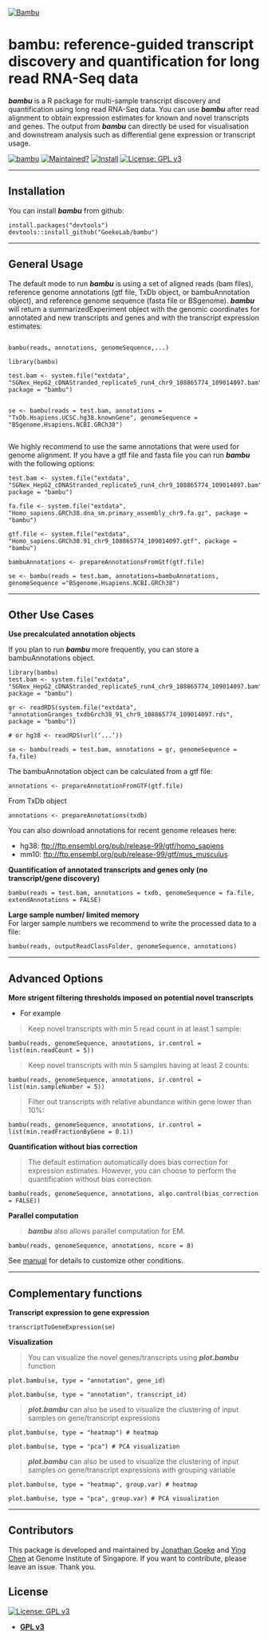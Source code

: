 <a href="https://raw.githubusercontent.com/GoekeLab/bambu/master/figures/transparent-bambu.png?token=AGA7DTCQ2VT5ILG3R6ORKUK6WP424"><img src="https://raw.githubusercontent.com/GoekeLab/bambu/master/figures/transparent-bambu.png?token=AGA7DTCQ2VT5ILG3R6ORKUK6WP424" title="Bambu" alt="Bambu"></a>

# bambu: reference-guided transcript discovery and quantification for long read RNA-Seq data


***bambu*** is a R package for multi-sample transcript discovery and quantification using long read RNA-Seq data. You can use ***bambu*** after read alignment to obtain expression estimates for known and novel transcripts and genes. The output from ***bambu*** can directly be used for visualisation and downstream analysis such as differential gene expression or transcript usage.



[![bambu](https://img.shields.io/badge/bambu-v0.9.0-brightgreen)](https://github.com/GoekeLab/bambu) [![Maintained?](https://img.shields.io/badge/Maintained%3F-Yes-blue)](https://gemnasium.com/badges/badgerbadgerbadger)  [![Install](https://img.shields.io/badge/Install-Github-brightgreen)](https://github.com/badges/badgerbadgerbadger/issues) 
[![License: GPL v3](https://img.shields.io/badge/License-GPLv3-blue.svg)](https://www.gnu.org/licenses/gpl-3.0)

---


## Installation

You can install ***bambu*** from github:

```rscript
install.packages("devtools")
devtools::install_github("GoekeLab/bambu")
```
---

## General Usage 

The default mode to run ***bambu*** is using a set of aligned reads (bam files), reference genome annotations (gtf file, TxDb object, or bambuAnnotation object), and reference genome sequence (fasta file or BSgenome). ***bambu*** will return a summarizedExperiment object with the genomic coordinates for annotated and new transcripts and genes and with the transcript expression estimates: 
 ```rscript
 
bambu(reads, annotations, genomeSequence,...)

library(bambu)

test.bam <- system.file("extdata", "SGNex_HepG2_cDNAStranded_replicate5_run4_chr9_108865774_109014097.bam", package = "bambu")
  

se <- bambu(reads = test.bam, annotations = "TxDb.Hsapiens.UCSC.hg38.knownGene", genomeSequence = "BSgenome.Hsapiens.NCBI.GRCh38")
       
```


We highly recommend to use the same annotations that were used for genome alignment. If you have a gtf file and fasta file you can run ***bambu*** with the following options:

```rscript
test.bam <- system.file("extdata", "SGNex_HepG2_cDNAStranded_replicate5_run4_chr9_108865774_109014097.bam", package = "bambu")
  
fa.file <- system.file("extdata", "Homo_sapiens.GRCh38.dna_sm.primary_assembly_chr9.fa.gz", package = "bambu")

gtf.file <- system.file("extdata", "Homo_sapiens.GRCh38.91_chr9_108865774_109014097.gtf", package = "bambu")

bambuAnnotations <- prepareAnnotationsFromGtf(gtf.file)

se <- bambu(reads = test.bam, annotations=bambuAnnotations, genomeSequence ="BSgenome.Hsapiens.NCBI.GRCh38")

```
---


## Other Use Cases
**Use precalculated annotation objects**

If you plan to run ***bambu*** more frequently, you can store a bambuAnnotations object.

```rscript
library(bambu)
test.bam <- system.file("extdata", "SGNex_HepG2_cDNAStranded_replicate5_run4_chr9_108865774_109014097.bam", package = "bambu")

gr <- readRDS(system.file("extdata", "annotationGranges_txdbGrch38_91_chr9_108865774_109014097.rds", package = "bambu"))

# or hg38 <- readRDS(url(‘...’))

se <- bambu(reads = test.bam, annotations = gr, genomeSequence = fa.file)

```

The bambuAnnotation object can be calculated from a gtf file:
```rscript
annotations <- prepareAnnotationFromGTF(gtf.file)
```

From TxDb object
```rscript
annotations <- prepareAnnotations(txdb)
```

You can also download annotations for recent genome releases here:
-  hg38:  ftp://ftp.ensembl.org/pub/release-99/gtf/homo_sapiens          
-  mm10:  ftp://ftp.ensembl.org/pub/release-99/gtf/mus_musculus     

**Quantification of annotated transcripts and genes only (no transcript/gene discovery)**

```rscript
bambu(reads = test.bam, annotations = txdb, genomeSequence = fa.file, extendAnnotations = FALSE)
```

**Large sample number/ limited memory**     
For larger sample numbers we recommend to write the processed data to a file:
```rscript
bambu(reads, outputReadClassFolder, genomeSequence, annotations)
```



---

## Advanced Options

**More strigent filtering thresholds imposed on potential novel transcripts**    
- For example   
> Keep novel transcripts with min 5 read count in at least 1 sample:  
```rscript
bambu(reads, genomeSequence, annotations, ir.control = list(min.readCount = 5))
```

> Keep novel transcripts with min 5 samples having at least 2 counts:

```rscript
bambu(reads, genomeSequence, annotations, ir.control = list(min.sampleNumber = 5))
```

> Filter out transcripts with relative abundance within gene lower than 10%: 
```rscript
bambu(reads, genomeSequence, annotations, ir.control = list(min.readFractionByGene = 0.1))
```

**Quantification without bias correction**     
> The default estimation automatically does bias correction for expression estimates. However, you can choose to perform the quantification without bias correction.    
```rscript
bambu(reads, genomeSequence, annotations, algo.control(bias_correction = FALSE))
```

**Parallel computation**      
> ***bambu*** also allows parallel computation for EM.    
```rscript
bambu(reads, genomeSequence, annotations, ncore = 8)
```

See [manual]() for details to customize other conditions.

---

## Complementary functions

**Transcript expression to gene expression**

```rscript
transcriptToGeneExpression(se)
```

**Visualization**
> You can visualize the novel genes/transcripts using ***plot.bambu*** function 
```rscript
plot.bambu(se, type = "annotation", gene_id)

plot.bambu(se, type = "annotation", transcript_id)
```

> ***plot.bambu*** can also be used to visualize the clustering of input samples on gene/transcript expressions
```rscript
plot.bambu(se, type = "heatmap") # heatmap 

plot.bambu(se, type = "pca") # PCA visualization
```

> ***plot.bambu*** can also be used to visualize the clustering of input samples on gene/transcript expressions with grouping variable
```rscript
plot.bambu(se, type = "heatmap", group.var) # heatmap 

plot.bambu(se, type = "pca", group.var) # PCA visualization
```


---


## Contributors

This package is developed and maintained by [Jonathan Goeke](https://github.com/jonathangoeke) and [Ying Chen](https://github.com/cying111) at Genome Institute of Singapore. If you want to contribute, please leave an issue. Thank you.

## License

[![License: GPL v3](https://img.shields.io/badge/License-GPLv3-blue.svg)](https://www.gnu.org/licenses/gpl-3.0)

- **[GPL v3](https://www.gnu.org/licenses/gpl-3.0)**
